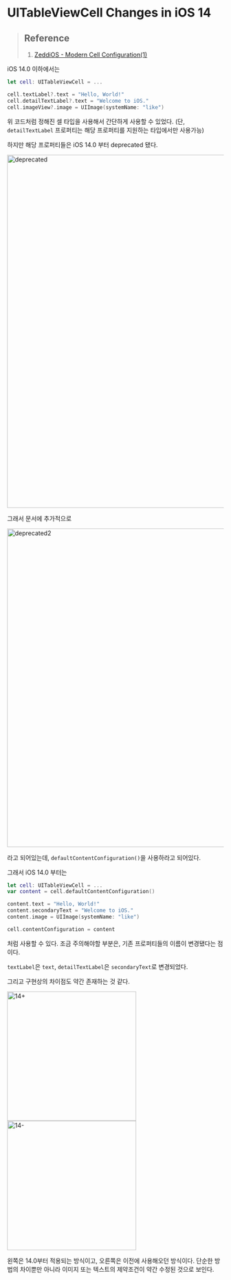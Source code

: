 # UITableViewCell Changes in iOS 14

>   ## Reference
>
>   1.  [ZeddiOS - Modern Cell Configuration(1)](https://zeddios.tistory.com/1205)

iOS 14.0 이하에서는 

```swift
let cell: UITableViewCell = ...

cell.textLabel?.text = "Hello, World!"
cell.detailTextLabel?.text = "Welcome to iOS."
cell.imageView?.image = UIImage(systemName: "like")
```

위 코드처럼 정해진 셀 타입을 사용해서 간단하게 사용할 수 있었다. (단, `detailTextLabel` 프로퍼티는 해당 프로퍼티를 지원하는 타입에서만 사용가능)

하지만 해당 프로퍼티들은 iOS 14.0 부터 deprecated 됐다.

<img width="819" alt="deprecated" src="https://user-images.githubusercontent.com/73573732/125259026-e637f500-e339-11eb-812b-6d9513136282.png">

그래서 문서에 추가적으로

<img width="739" alt="deprecated2" src="https://user-images.githubusercontent.com/73573732/125259666-7d9d4800-e33a-11eb-984e-81cdca4464e1.png">

라고 되어있는데, `defaultContentConfiguration()`을 사용하라고 되어있다.

그래서 iOS 14.0 부터는

```swift
let cell: UITableViewCell = ...
var content = cell.defaultContentConfiguration()

content.text = "Hello, World!"
content.secondaryText = "Welcome to iOS."
content.image = UIImage(systemName: "like")

cell.contentConfiguration = content
```

처럼 사용할 수 있다. 조금 주의해야할 부분은, 기존 프로퍼티들의 이름이 변경됐다는 점이다.

`textLabel`은 `text`, `detailTextLabel`은 `secondaryText`로 변경되었다.

그리고 구현상의 차이점도 약간 존재하는 것 같다.

<img width="300" alt="14+" src="https://user-images.githubusercontent.com/73573732/125273058-7f213d00-e347-11eb-8c43-42a3b5c61188.png">     <img width="300" alt="14-" src="https://user-images.githubusercontent.com/73573732/125273096-88aaa500-e347-11eb-8307-d9ad72952429.png">

왼쪽은 14.0부터 적용되는 방식이고, 오른쪽은 이전에 사용해오던 방식이다. 단순한 방법의 차이뿐만 아니라 이미지 또는 텍스트의 제약조건이 약간 수정된 것으로 보인다.

